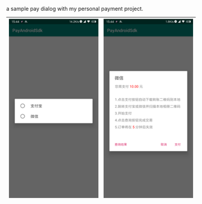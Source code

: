 
a sample pay dialog with my personal payment project.

| ![](https://github.com/Turaiiao/pay-android-dialog/blob/master/art/Screenshot_2019-05-16-15-44-32-321_cn.xyiio.sampl.png) | ![](https://github.com/Turaiiao/pay-android-dialog/blob/master/art/Screenshot_2019-05-16-15-44-39-932_cn.xyiio.sampl.png) |
|:- |:- |
